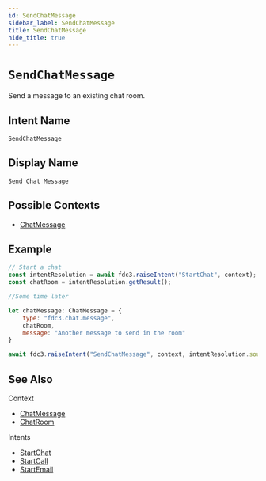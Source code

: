 ```yaml
---
id: SendChatMessage
sidebar_label: SendChatMessage
title: SendChatMessage
hide_title: true
---
```

# `SendChatMessage`

Send a message to an existing chat room.

## Intent Name

`SendChatMessage`

## Display Name

`Send Chat Message`

## Possible Contexts

* [ChatMessage](../../context/ref/ChatMessage)

## Example

```js
// Start a chat
const intentResolution = await fdc3.raiseIntent("StartChat", context);
const chatRoom = intentResolution.getResult();

//Some time later

let chatMessage: ChatMessage = {
    type: "fdc3.chat.message",
    chatRoom,
    message: "Another message to send in the room"
}

await fdc3.raiseIntent("SendChatMessage", context, intentResolution.source);
```

## See Also

Context
- [ChatMessage](../../context/ref/ChatMessage)
- [ChatRoom](../../context/ref/ChatRoom)

Intents
* [StartChat](StartChat)
* [StartCall](StartCall)
* [StartEmail](StartEmail)
